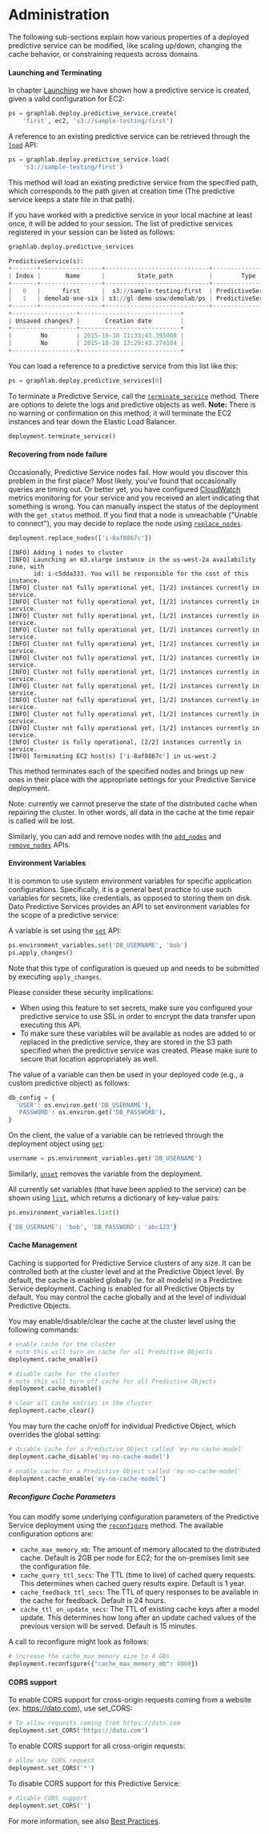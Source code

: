 # Administration

The following sub-sections explain how various properties of a deployed predictive service can be modified, like scaling up/down, changing the cache behavior, or constraining requests across domains.

#### Launching and Terminating

In chapter [Launching](pred-launching.md) we have shown how a predictive service is created, given a valid configuration for EC2:

```python
ps = graphlab.deploy.predictive_service.create(
    'first', ec2, 's3://sample-testing/first')
```

A reference to an existing predictive service can be retrieved through the [`load`](https://dato.com/products/create/docs/generated/graphlab.deploy.predictive_service.load.html) API:

```python
ps = graphlab.deploy.predictive_service.load(
    's3://sample-testing/first')
```

This method will load an existing predictive service from the specified path, which corresponds to the path given at creation time (The predictive service keeps a state file in that path).

If you have worked with a predictive service in your local machine at least once, it will be added to your session. The list of predictive services registered in your session  can be listed as follows:

```python
graphlab.deploy.predictive_services
```

```python
PredictiveService(s):
+-------+-----------------+-----------------------------+-------------------+
| Index |       Name      |         State_path          |        Type       |
+-------+-----------------+-----------------------------+-------------------+
|   0   |      first      |  s3://sample-testing/first  | PredictiveService |
|   1   | demolab-one-six | s3://gl-demo-usw/demolab/ps | PredictiveService |
+-------+-----------------+-----------------------------+-------------------+
+------------------+----------------------------+
| Unsaved changes? |       Creation date        |
+------------------+----------------------------+
|        No        | 2015-10-30 11:33:43.395008 |
|        No        | 2015-10-28 13:29:43.274104 |
+------------------+----------------------------+
```

You can load a reference to a predictive service from this list like this:

```python
ps = graphlab.deploy.predictive_services[0]
```

To terminate a Predictive Service, call the [`terminate_service`](https://dato.com/products/create/docs/generated/graphlab.deploy.PredictiveService.terminate_service.html) method. There are options to delete the logs and predictive objects as well. **Note:** There is no warning or confirmation on this method; it will terminate the EC2 instances and tear down the Elastic Load Balancer.

```python
deployment.terminate_service()
```

#### Recovering from node failure

Occasionally, Predictive Service nodes fail. How would you discover this problem in the first place? Most likely, you’ve found that occasionally queries are timing out. Or better yet, you have configured [CloudWatch](http://aws.amazon.com/cloudwatch/) metrics monitoring for your service and you received an alert indicating that something is wrong. You can manually inspect the status of the deployment with the `get_status` method. If you find that a node is unreachable ("Unable to connect"), you may decide to replace the node using [`replace_nodes`](https://dato.com/products/create/docs/generated/graphlab.deploy.PredictiveService.replace_nodes.html).

```python
deployment.replace_nodes(['i-8af8867c'])
```

```
[INFO] Adding 1 nodes to cluster
[INFO] Launching an m3.xlarge instance in the us-west-2a availability zone, with
       id: i-c5dda333. You will be responsible for the cost of this instance.
[INFO] Cluster not fully operational yet, [1/2] instances currently in service.
[INFO] Cluster not fully operational yet, [1/2] instances currently in service.
[INFO] Cluster not fully operational yet, [1/2] instances currently in service.
[INFO] Cluster not fully operational yet, [1/2] instances currently in service.
[INFO] Cluster not fully operational yet, [1/2] instances currently in service.
[INFO] Cluster not fully operational yet, [1/2] instances currently in service.
[INFO] Cluster not fully operational yet, [1/2] instances currently in service.
[INFO] Cluster not fully operational yet, [1/2] instances currently in service.
[INFO] Cluster not fully operational yet, [1/2] instances currently in service.
[INFO] Cluster not fully operational yet, [1/2] instances currently in service.
[INFO] Cluster not fully operational yet, [1/2] instances currently in service.
[INFO] Cluster is fully operational, [2/2] instances currently in service.
[INFO] Terminating EC2 host(s) ['i-8af8867c'] in us-west-2
```

This method terminates each of the specified nodes and brings up new ones in their place with the appropriate settings for your Predictive Service deployment.

Note: currently we cannot preserve the state of the distributed cache when repairing the cluster. In other words, all data in the cache at the time repair is called will be lost.

Similarly, you can add and remove nodes with the [`add_nodes`](https://dato.com/products/create/docs/generated/graphlab.deploy.PredictiveService.add_nodes.html) and [`remove_nodes`](https://dato.com/products/create/docs/generated/graphlab.deploy.PredictiveService.remove_nodes.html) APIs.

#### Environment Variables

It is common to use system environment variables for specific application configurations. Specifically, it is a general best practice to use such variables for secrets, like credentials, as opposed to storing them on disk. Dato Predictive Services provides an API to set environment variables for the scope of a predictive service:

A variable is set using the [`set`](https://dato.com/products/create/docs/generated/graphlab.deploy.PredictiveService.environment_variables.set.html) API:

```python
ps.environment_variables.set('DB_USERNAME', 'bob')
ps.apply_changes()
```

Note that this type of configuration is queued up and needs to be submitted by executing `apply_changes`.

Please consider these security implications:
* When using this feature to set secrets, make sure you configured your predictive service to use SSL in order to encrypt the data transfer upon executing this API.
* To make sure these variables will be available as nodes are added to or replaced in the predictive service, they are stored in the S3 path specified when the predictive service was created. Please make sure to secure that location appropriately as well.

The value of a variable can then be used in your deployed code (e.g., a custom predictive object) as follows:

```python
db_config = {
  'USER': os.environ.get('DB_USERNAME'),
  'PASSWORD': os.environ.get('DB_PASSWORD'),
}
```

On the client, the value of a variable can be retrieved through the deployment object using [`get`](https://dato.com/products/create/docs/generated/graphlab.deploy.PredictiveService.environment_variables.get.html):

```python
username = ps.environment_variables.get('DB_USERNAME')
```

Similarly, [`unset`](https://dato.com/products/create/docs/generated/graphlab.deploy.PredictiveService.environment_variables.unset.html) removes the variable from the deployment.

All currently set variables (that have been applied to the service) can be shown using [`list`](https://dato.com/products/create/docs/generated/graphlab.deploy.PredictiveService.environment_variables.list.html), which returns a dictionary of key-value pairs:

```python
ps.environment_variables.list()
```

```python
{'DB_USERNAME': 'bob', 'DB_PASSWORD': 'abc123'}
```

#### Cache Management

Caching is supported for Predictive Service clusters of any size. It can be controlled both at the cluster level and at the Predictive Object level. By default, the cache is enabled globally (ie. for all models) in a Predictive Service deployment. Caching is enabled for all Predictive Objects by default. You may control the cache globally and at the level of individual Predictive Objects.

You may enable/disable/clear the cache at the cluster level using the following commands:

```python
# enable cache for the cluster
# note this will turn on cache for all Predictive Objects
deployment.cache_enable()

# disable cache for the cluster
# note this will turn off cache for all Predictive Objects
deployment.cache_disable()

# clear all cache entries in the cluster
deployment.cache_clear()
```

You may turn the cache on/off for individual Predictive Object, which overrides the global setting:

```python
# disable cache for a Predictive Object called 'my-no-cache-model'
deployment.cache_disable('my-no-cache-model')

# enable cache for a Predictive Object called 'my-no-cache-model'
deployment.cache_enable('my-no-cache-model')
```

##### Reconfigure Cache Parameters

You can modify some underlying configuration parameters of the Predictive Service deployment using the [`reconfigure`](https://dato.com/products/create/docs/generated/graphlab.deploy.PredictiveService.reconfigure.html) method. The available configuration options are:

- `cache_max_memory_mb`: The amount of memory allocated to the distributed cache. Default is 2GB per node for EC2; for the on-premises limit see the configuration file.
- `cache_query_ttl_secs`: The TTL (time to live) of cached query requests. This determines when cached query results expire. Default is 1 year.
- `cache_feedback_ttl_secs`: The TTL of query responses to be available in the cache for feedback. Default is 24 hours.
- `cache_ttl_on_update_secs`: The TTL of existing cache keys after a model update. This determines how long after an update cached values of the previous version will be served. Default is 15 minutes.

A call to reconfigure might look as follows:

```python
# increase the cache_max_memory size to 4 GBs
deployment.reconfigure({"cache_max_memory_mb": 4000})
```

#### CORS support

To enable CORS support for cross-origin requests coming from a website (ex. https://dato.com), use set_CORS:

```python
# To allow requests coming from https://dato.com
deployment.set_CORS('https://dato.com')
```

To enable CORS support for all cross-origin requests:

```python
# allow any CORS request
deployment.set_CORS('*')
```

To disable CORS support for this Predictive Service:

```python
# disable CORS support
deployment.set_CORS('')
```

For more information, see also [Best Practices](pred-security.md#crossorigin-resource-sharing).
